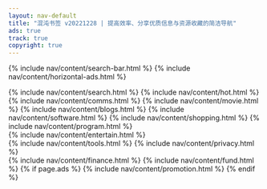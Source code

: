 ```yaml
---
layout: nav-default
title: "混沌书签 v20221228 | 提高效率、分享优质信息与资源收藏的简洁导航"
ads: true
track: true
copyright: true
---
```


{% include nav/content/search-bar.html %}
{% include nav/content/horizontal-ads.html %}
<div class="nav-content">
    {% include nav/content/search.html %}
    {% include nav/content/hot.html %}
    {% include nav/content/comms.html %}
    {% include nav/content/movie.html %}
    {% include nav/content/blogs.html %}
    {% include nav/content/software.html %}
    {% include nav/content/shopping.html %}
    {% include nav/content/program.html %}
</div>
{% include nav/content/entertain.html %}
<div class="nav-content">
    {% include nav/content/tools.html %}
    {% include nav/content/privacy.html %}
</div>
{% include nav/content/finance.html %}
{% include nav/content/fund.html %}
{% if page.ads %}
{% include nav/content/promotion.html %}
{% endif %}


